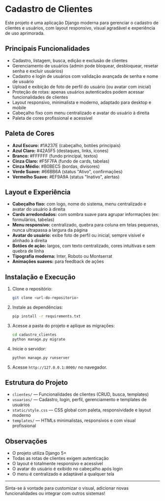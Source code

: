 # Cadastro de Clientes

Este projeto é uma aplicação Django moderna para gerenciar o cadastro de clientes e usuários, com layout responsivo, visual agradável e experiência de uso aprimorada.

## Principais Funcionalidades

- Cadastro, listagem, busca, edição e exclusão de clientes
- Gerenciamento de usuários (admin pode bloquear, desbloquear, resetar senha e excluir usuários)
- Cadastro e login de usuários com validação avançada de senha e nome de usuário
- Upload e exibição de foto de perfil do usuário (ou avatar com inicial)
- Proteção de rotas: apenas usuários autenticados podem acessar funcionalidades de clientes
- Layout responsivo, minimalista e moderno, adaptado para desktop e mobile
- Cabeçalho fixo com menu centralizado e avatar do usuário à direita
- Paleta de cores profissional e acessível

## Paleta de Cores

- **Azul Escuro:** #1A237E (cabeçalho, botões principais)
- **Azul Claro:** #42A5F5 (destaques, links, ícones)
- **Branco:** #FFFFFF (fundo principal, textos)
- **Cinza Claro:** #F5F7FA (fundo de cards, tabelas)
- **Cinza Médio:** #B0BEC5 (bordas, divisores)
- **Verde Suave:** #66BB6A (status "Ativo", confirmações)
- **Vermelho Suave:** #EF9A9A (status "Inativo", alertas)

## Layout e Experiência

- **Cabeçalho fixo:** com logo, nome do sistema, menu centralizado e avatar do usuário à direita
- **Cards arredondados:** com sombra suave para agrupar informações (ex: formulários, tabelas)
- **Menu responsivo:** centralizado, quebra para coluna em telas pequenas, nunca ultrapassa a largura da página
- **Avatar do usuário:** exibe foto de perfil ou inicial, sempre visível e alinhado à direita
- **Botões de ação:** largos, com texto centralizado, cores intuitivas e sem quebra de linha
- **Tipografia moderna:** Inter, Roboto ou Montserrat
- **Animações suaves:** para feedback de ações

## Instalação e Execução

1. Clone o repositório:
   ```bash
   git clone <url-do-repositorio>
   ```
2. Instale as dependências:
   ```bash
   pip install -r requirements.txt
   ```
3. Acesse a pasta do projeto e aplique as migrações:
   ```bash
   cd cadastro_clientes
   python manage.py migrate
   ```
4. Inicie o servidor:
   ```bash
   python manage.py runserver
   ```
5. Acesse `http://127.0.0.1:8000/` no navegador.

## Estrutura do Projeto

- `clientes/` — Funcionalidades de clientes (CRUD, busca, templates)
- `usuarios/` — Cadastro, login, perfil, gerenciamento e templates de usuários
- `static/style.css` — CSS global com paleta, responsividade e layout moderno
- `templates/` — HTMLs minimalistas, responsivos e com visual profissional

## Observações

- O projeto utiliza Django 5+
- Todas as rotas de clientes exigem autenticação
- O layout é totalmente responsivo e acessível
- O avatar do usuário é exibido no cabeçalho após login
- O menu é centralizado e adaptável a qualquer tela

---

Sinta-se à vontade para customizar o visual, adicionar novas funcionalidades ou integrar com outros sistemas!

